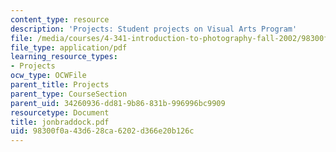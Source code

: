 ```yaml
---
content_type: resource
description: 'Projects: Student projects on Visual Arts Program'
file: /media/courses/4-341-introduction-to-photography-fall-2002/98300f0a43d628ca6202d366e20b126c_jonbraddock.pdf
file_type: application/pdf
learning_resource_types:
- Projects
ocw_type: OCWFile
parent_title: Projects
parent_type: CourseSection
parent_uid: 34260936-dd81-9b86-831b-996996bc9909
resourcetype: Document
title: jonbraddock.pdf
uid: 98300f0a-43d6-28ca-6202-d366e20b126c
---
```

